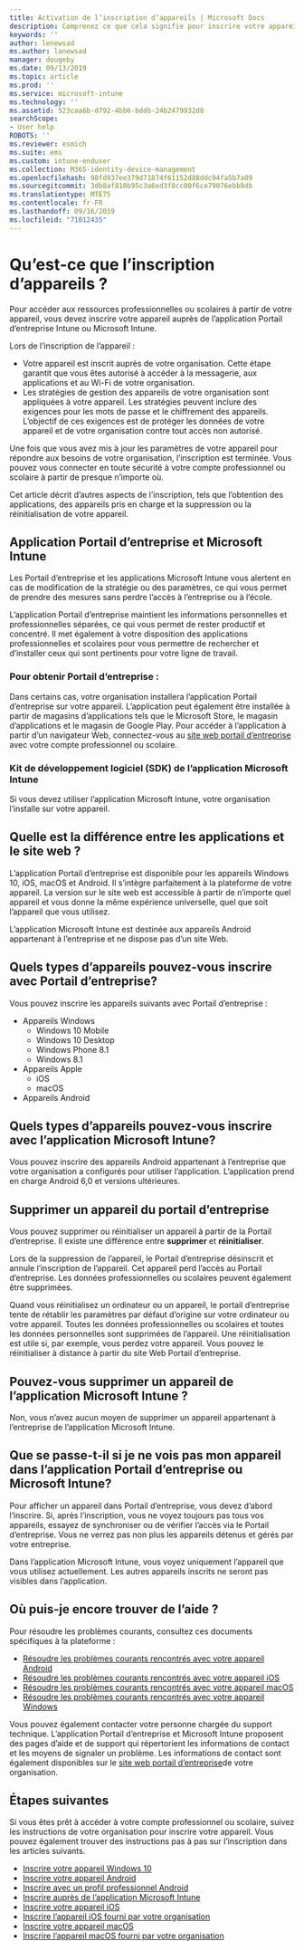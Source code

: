 ```yaml
---
title: Activation de l’inscription d’appareils | Microsoft Docs
description: Comprenez ce que cela signifie pour inscrire votre appareil avec l’application Portail d’entreprise et Microsoft Intune.
keywords: ''
author: lenewsad
ms.author: lanewsad
manager: dougeby
ms.date: 09/13/2019
ms.topic: article
ms.prod: ''
ms.service: microsoft-intune
ms.technology: ''
ms.assetid: 523caa6b-d792-4bb6-bddb-24b2479932d8
searchScope:
- User help
ROBOTS: ''
ms.reviewer: esmich
ms.suite: ems
ms.custom: intune-enduser
ms.collection: M365-identity-device-management
ms.openlocfilehash: 98fd937ee379d71874f61152d88ddc94fa5b7a09
ms.sourcegitcommit: 3db8af810b95c3a6ed3f8cc00f6ce79076ebb9db
ms.translationtype: MTE75
ms.contentlocale: fr-FR
ms.lasthandoff: 09/16/2019
ms.locfileid: "71012435"
---
```

# <a name="what-is-device-enrollment"></a>Qu’est-ce que l’inscription d’appareils ?
Pour accéder aux ressources professionnelles ou scolaires à partir de votre appareil, vous devez inscrire votre appareil auprès de l’application Portail d’entreprise Intune ou Microsoft Intune. 

Lors de l’inscription de l’appareil :

* Votre appareil est inscrit auprès de votre organisation. Cette étape garantit que vous êtes autorisé à accéder à la messagerie, aux applications et au Wi-Fi de votre organisation. 
* Les stratégies de gestion des appareils de votre organisation sont appliquées à votre appareil. Les stratégies peuvent inclure des exigences pour les mots de passe et le chiffrement des appareils. L’objectif de ces exigences est de protéger les données de votre appareil et de votre organisation contre tout accès non autorisé.

Une fois que vous avez mis à jour les paramètres de votre appareil pour répondre aux besoins de votre organisation, l’inscription est terminée. Vous pouvez vous connecter en toute sécurité à votre compte professionnel ou scolaire à partir de presque n’importe où.  

Cet article décrit d’autres aspects de l’inscription, tels que l’obtention des applications, des appareils pris en charge et la suppression ou la réinitialisation de votre appareil.  

## <a name="company-portal-and-microsoft-intune-app"></a>Application Portail d’entreprise et Microsoft Intune

Les Portail d’entreprise et les applications Microsoft Intune vous alertent en cas de modification de la stratégie ou des paramètres, ce qui vous permet de prendre des mesures sans perdre l’accès à l’entreprise ou à l’école. 

L’application Portail d’entreprise maintient les informations personnelles et professionnelles séparées, ce qui vous permet de rester productif et concentré. Il met également à votre disposition des applications professionnelles et scolaires pour vous permettre de rechercher et d’installer ceux qui sont pertinents pour votre ligne de travail.  

### <a name="get-company-portal"></a>Pour obtenir Portail d’entreprise :

Dans certains cas, votre organisation installera l’application Portail d’entreprise sur votre appareil. L’application peut également être installée à partir de magasins d’applications tels que le Microsoft Store, le magasin d’applications et le magasin de Google Play. Pour accéder à l’application à partir d’un navigateur Web, connectez-vous au [site web portail d’entreprise](https://go.microsoft.com/fwlink/?linkid=2010980) avec votre compte professionnel ou scolaire.  

### <a name="get-microsoft-intune-app"></a>Kit de développement logiciel (SDK) de l’application Microsoft Intune

Si vous devez utiliser l’application Microsoft Intune, votre organisation l’installe sur votre appareil.  

## <a name="whats-the-difference-between-the-apps-and-the-website"></a>Quelle est la différence entre les applications et le site web ?
L’application Portail d’entreprise est disponible pour les appareils Windows 10, iOS, macOS et Android. Il s’intègre parfaitement à la plateforme de votre appareil. La version sur le site web est accessible à partir de n’importe quel appareil et vous donne la même expérience universelle, quel que soit l’appareil que vous utilisez. 

L’application Microsoft Intune est destinée aux appareils Android appartenant à l’entreprise et ne dispose pas d’un site Web.  

## <a name="what-kind-of-devices-can-you-enroll-with-company-portal"></a>Quels types d’appareils pouvez-vous inscrire avec Portail d’entreprise?
Vous pouvez inscrire les appareils suivants avec Portail d’entreprise :  

- Appareils Windows
  - Windows 10 Mobile
  - Windows 10 Desktop
  - Windows Phone 8.1
  - Windows 8.1
- Appareils Apple
    - iOS
    - macOS
- Appareils Android


## <a name="what-kind-of-devices-can-you-enroll-with-the-microsoft-intune-app"></a>Quels types d’appareils pouvez-vous inscrire avec l’application Microsoft Intune?  
Vous pouvez inscrire des appareils Android appartenant à l’entreprise que votre organisation a configurés pour utiliser l’application. L’application prend en charge Android 6,0 et versions ultérieures. 

## <a name="can-you-remove-a-device-from-the-company-portal"></a>Supprimer un appareil du portail d’entreprise
Vous pouvez supprimer ou réinitialiser un appareil à partir de la Portail d’entreprise. Il existe une différence entre **supprimer** et **réinitialiser**.

Lors de la suppression de l’appareil, le Portail d’entreprise désinscrit et annule l’inscription de l’appareil. Cet appareil perd l’accès au Portail d’entreprise. Les données professionnelles ou scolaires peuvent également être supprimées. 

Quand vous réinitialisez un ordinateur ou un appareil, le portail d’entreprise tente de rétablir les paramètres par défaut d’origine sur votre ordinateur ou votre appareil. Toutes les données professionnelles ou scolaires et toutes les données personnelles sont supprimées de l’appareil. Une réinitialisation est utile si, par exemple, vous perdez votre appareil. Vous pouvez le réinitialiser à distance à partir du site Web Portail d’entreprise.  

## <a name="can-you-remove-a-device-from-the-microsoft-intune-app"></a>Pouvez-vous supprimer un appareil de l’application Microsoft Intune ?
Non, vous n’avez aucun moyen de supprimer un appareil appartenant à l’entreprise de l’application Microsoft Intune.  

## <a name="what-if-i-cant-see-my-device-in-the-company-portal-or-microsoft-intune-app"></a>Que se passe-t-il si je ne vois pas mon appareil dans l’application Portail d’entreprise ou Microsoft Intune?
Pour afficher un appareil dans Portail d’entreprise, vous devez d’abord l’inscrire. Si, après l’inscription, vous ne voyez toujours pas tous vos appareils, essayez de synchroniser ou de vérifier l’accès via le Portail d’entreprise. Vous ne verrez pas non plus les appareils détenus et gérés par votre entreprise.

Dans l’application Microsoft Intune, vous voyez uniquement l’appareil que vous utilisez actuellement. Les autres appareils inscrits ne seront pas visibles dans l’application.  

## <a name="where-else-can-i-go-for-help"></a>Où puis-je encore trouver de l’aide ?  
Pour résoudre les problèmes courants, consultez ces documents spécifiques à la plateforme :  

- [Résoudre les problèmes courants rencontrés avec votre appareil Android](check-compliance-on-your-device-android.md)  
- [Résoudre les problèmes courants rencontrés avec votre appareil iOS](troubleshoot-your-device-ios.md)
- [Résoudre les problèmes courants rencontrés avec votre appareil macOS](troubleshoot-your-device-macos.md)
- [Résoudre les problèmes courants rencontrés avec votre appareil Windows](troubleshoot-your-device-windows.md)

Vous pouvez également contacter votre personne chargée du support technique. L’application Portail d’entreprise et Microsoft Intune proposent des pages d’aide et de support qui répertorient les informations de contact et les moyens de signaler un problème. Les informations de contact sont également disponibles sur le [site web portail d’entreprise](https://go.microsoft.com/fwlink/?linkid=2010980)de votre organisation.  

## <a name="next-steps"></a>Étapes suivantes  

Si vous êtes prêt à accéder à votre compte professionnel ou scolaire, suivez les instructions de votre organisation pour inscrire votre appareil. Vous pouvez également trouver des instructions pas à pas sur l’inscription dans les articles suivants.

* [Inscrire votre appareil Windows 10](enroll-windows-10-device.md)
* [Inscrire votre appareil Android](enroll-device-android-company-portal.md)
* [Inscrire avec un profil professionnel Android](enroll-device-android-work-profile.md)
* [Inscrire auprès de l’application Microsoft Intune](enroll-device-android-microsoft-intune-app.md)
* [Inscrire votre appareil iOS](enroll-your-device-in-intune-ios.md)
* [Inscrire l’appareil iOS fourni par votre organisation](enroll-your-device-dep-ios.md)
* [Inscrire votre appareil macOS](enroll-your-device-in-intune-macos-cp.md)
* [Inscrire l’appareil macOS fourni par votre organisation](enroll-company-device-macos.md)



